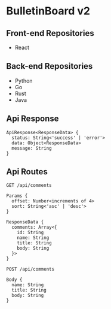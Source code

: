 # BulletinBoard v2
## Front-end Repositories
- React

## Back-end Repositories
- Python
- Go
- Rust
- Java

## Api Response
```
ApiResponse<ResponseData> {
  status: String<'success' | 'error'>
  data: Object<ResponseData>
  message: String
}
```

## Api Routes
```
GET /api/comments

Params {
  offset: Number<increments of 4>
  sort: String<'asc' | 'desc'>
}

ResponseData {
  comments: Array<{
    id: String
    name: String
    title: String
    body: String
  }>
}
```
```
POST /api/comments

Body {
  name: String
  title: String
  body: String
}
```

